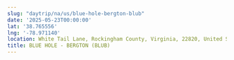 ```yaml
---
slug: "daytrip/na/us/blue-hole-bergton-blub"
date: '2025-05-23T00:00:00'
lat: '38.765556'
lng: '-78.971140'
location: White Tail Lane, Rockingham County, Virginia, 22820, United States
title: BLUE HOLE - BERGTON (BLUB)
---
```



